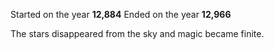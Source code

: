 Started on the year **12,884**
Ended on the year **12,966**

The stars disappeared from the sky and magic became finite.